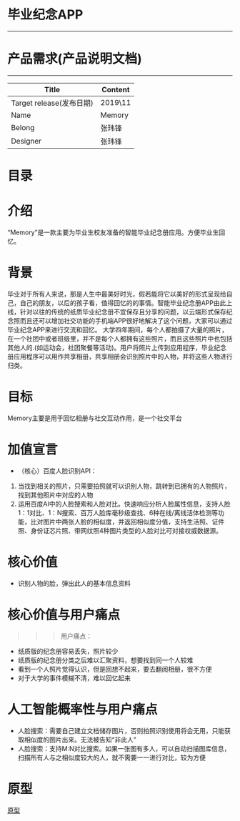# 毕业纪念APP
*********
# 产品需求(产品说明文档)
*********
|Title|Content|
|-|------|
|Target release(发布日期)|2019\11|
|Name|Memory|
|Belong|张玮锋|
|Designer|张玮锋|

# 目录
# 介绍
“Memory”是一款主要为毕业生校友准备的智能毕业纪念册应用。方便毕业生回忆。

# 背景
毕业对于所有人来说，那是人生中最美好时光，假若能将它以美好的形式呈现给自己，自己的朋友，以后的孩子看，值得回忆的的事情。智能毕业纪念册APP由此上线，针对以往的传统的纸质毕业纪念册不宜保存且分享的问题，以云端形式保存纪念照而且还可以增加社交功能的手机端APP很好地解决了这个问题，大家可以通过毕业纪念APP来进行交流和回忆。
大学四年期间，每个人都拍摄了大量的照片，在一个社团中或者班级里，并不是每个人都拥有这些照片，而且这些照片中也包括其他人的.(如运动会，社团聚餐等活动)。用户将照片上传到应用程序，毕业纪念册应用程序可以用作共享相册，共享相册会识别照片中的人物，并将这些人物进行归类。

# 目标
Memory主要是用于回忆相册与社交互动作用，是一个社交平台

# 加值宣言
* （核心）百度人脸识别API：
1. 当找到相关的照片，只需要拍照就可以识别人物，跳转到已拥有的人物照片，找到其他照片中对应的人物
2. 运用百度AI中的人脸搜索和人脸对比。快速响应分析人脸属性信息，支持人脸1：1对比、1：N搜索、百万人脸库毫秒级查找、6种在线/离线活体检测等功能，比对图片中两张人脸的相似度，并返回相似度分值，支持生活照、证件照、身份证芯片照、带网纹照4种图片类型的人脸对比可对接权威数据源。

# 核心价值
* 识别人物的脸，弹出此人的基本信息资料

# 核心价值与用户痛点
>>>用户痛点：
* 纸质版的纪念册容易丢失，照片较少
* 纸质版的纪念册分类之后难以汇聚资料，想要找到同一个人较难
* 看到一个人照片觉得认识，但是回想不起来，要去翻阅相册，很不方便
* 对于大学的事件模糊不清，难以回忆起来

# 人工智能概率性与用户痛点
* 人脸搜索：需要自己建立文档储存图片，否则拍照识别使用将会无用，只能获取相似度的图片出来。无法被告知“非此人”
* 人脸搜索：支持M:N对比搜索。如果一张图有多人，可以自动扫描图库信息，扫描所有人与之相似度较大的人，就不需要一一进行对比，较为方便

# 原型
[原型](http://nfunm171013102.gitee.io/commemorative_album)




